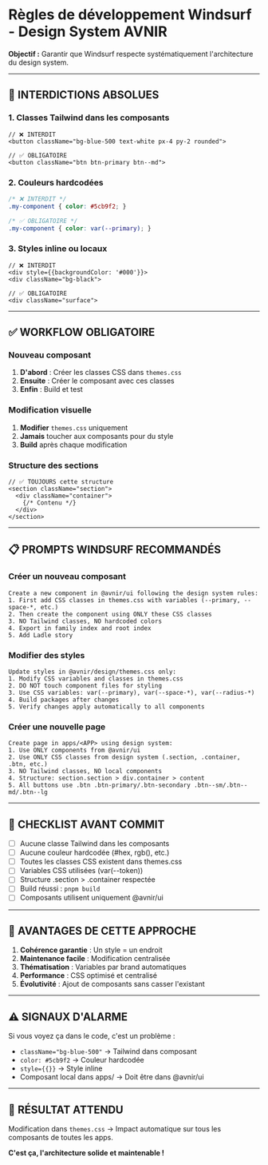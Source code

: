 # Règles de développement Windsurf - Design System AVNIR

**Objectif :** Garantir que Windsurf respecte systématiquement l'architecture du design system.

---

## 🚫 INTERDICTIONS ABSOLUES

### 1. Classes Tailwind dans les composants
```tsx
// ❌ INTERDIT
<button className="bg-blue-500 text-white px-4 py-2 rounded">

// ✅ OBLIGATOIRE  
<button className="btn btn-primary btn--md">
```

### 2. Couleurs hardcodées
```css
/* ❌ INTERDIT */
.my-component { color: #5cb9f2; }

/* ✅ OBLIGATOIRE */
.my-component { color: var(--primary); }
```

### 3. Styles inline ou locaux
```tsx
// ❌ INTERDIT
<div style={{backgroundColor: '#000'}}>
<div className="bg-black">

// ✅ OBLIGATOIRE
<div className="surface">
```

---

## ✅ WORKFLOW OBLIGATOIRE

### Nouveau composant
1. **D'abord** : Créer les classes CSS dans `themes.css`
2. **Ensuite** : Créer le composant avec ces classes
3. **Enfin** : Build et test

### Modification visuelle
1. **Modifier** `themes.css` uniquement
2. **Jamais** toucher aux composants pour du style
3. **Build** après chaque modification

### Structure des sections
```tsx
// ✅ TOUJOURS cette structure
<section className="section">
  <div className="container">
    {/* Contenu */}
  </div>
</section>
```

---

## 📋 PROMPTS WINDSURF RECOMMANDÉS

### Créer un nouveau composant
```
Create a new component in @avnir/ui following the design system rules:
1. First add CSS classes in themes.css with variables (--primary, --space-*, etc.)
2. Then create the component using ONLY these CSS classes
3. NO Tailwind classes, NO hardcoded colors
4. Export in family index and root index
5. Add Ladle story
```

### Modifier des styles
```
Update styles in @avnir/design/themes.css only:
1. Modify CSS variables and classes in themes.css
2. DO NOT touch component files for styling
3. Use CSS variables: var(--primary), var(--space-*), var(--radius-*)
4. Build packages after changes
5. Verify changes apply automatically to all components
```

### Créer une nouvelle page
```
Create page in apps/<APP> using design system:
1. Use ONLY components from @avnir/ui
2. Use ONLY CSS classes from design system (.section, .container, .btn, etc.)
3. NO Tailwind classes, NO local components
4. Structure: section.section > div.container > content
5. All buttons use .btn .btn-primary/.btn-secondary .btn--sm/.btn--md/.btn--lg
```

---

## 🔧 CHECKLIST AVANT COMMIT

- [ ] Aucune classe Tailwind dans les composants
- [ ] Aucune couleur hardcodée (#hex, rgb(), etc.)
- [ ] Toutes les classes CSS existent dans themes.css
- [ ] Variables CSS utilisées (var(--token))
- [ ] Structure .section > .container respectée
- [ ] Build réussi : `pnpm build`
- [ ] Composants utilisent uniquement @avnir/ui

---

## 🎯 AVANTAGES DE CETTE APPROCHE

1. **Cohérence garantie** : Un style = un endroit
2. **Maintenance facile** : Modification centralisée
3. **Thématisation** : Variables par brand automatiques
4. **Performance** : CSS optimisé et centralisé
5. **Évolutivité** : Ajout de composants sans casser l'existant

---

## ⚠️ SIGNAUX D'ALARME

Si vous voyez ça dans le code, c'est un problème :
- `className="bg-blue-500"` → Tailwind dans composant
- `color: #5cb9f2` → Couleur hardcodée
- `style={{}}` → Style inline
- Composant local dans apps/ → Doit être dans @avnir/ui

---

## 🚀 RÉSULTAT ATTENDU

Modification dans `themes.css` → Impact automatique sur tous les composants de toutes les apps.

**C'est ça, l'architecture solide et maintenable !**
